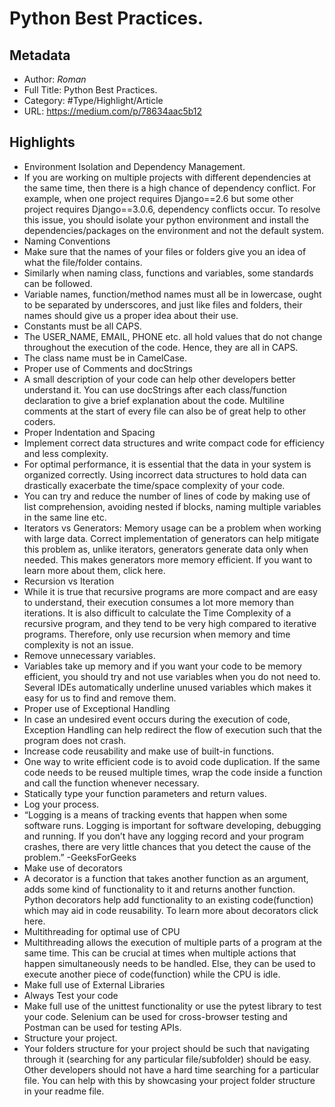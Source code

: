 # Python Best Practices.

## Metadata

* Author: *Roman*
* Full Title: Python Best Practices.
* Category: #Type/Highlight/Article
* URL: https://medium.com/p/78634aac5b12

## Highlights

* Environment Isolation and Dependency Management.
* If you are working on multiple projects with different dependencies at the same time, then there is a high chance of dependency conflict. For example, when one project requires Django==2.6 but some other project requires Django==3.0.6, dependency conflicts occur. To resolve this issue, you should isolate your python environment and install the dependencies/packages on the environment and not the default system.
* Naming Conventions
* Make sure that the names of your files or folders give you an idea of what the file/folder contains.
* Similarly when naming class, functions and variables, some standards can be followed.
* Variable names, function/method names must all be in lowercase, ought to be separated by underscores, and just like files and folders, their names should give us a proper idea about their use.
* Constants must be all CAPS.
* The USER_NAME, EMAIL, PHONE etc. all hold values that do not change throughout the execution of the code. Hence, they are all in CAPS.
* The class name must be in CamelCase.
* Proper use of Comments and docStrings
* A small description of your code can help other developers better understand it. You can use docStrings after each class/function declaration to give a brief explanation about the code. Multiline comments at the start of every file can also be of great help to other coders.
* Proper Indentation and Spacing
* Implement correct data structures and write compact code for efficiency and less complexity.
* For optimal performance, it is essential that the data in your system is organized correctly. Using incorrect data structures to hold data can drastically exacerbate the time/space complexity of your code.
* You can try and reduce the number of lines of code by making use of list comprehension, avoiding nested if blocks, naming multiple variables in the same line etc.
* Iterators vs Generators: Memory usage can be a problem when working with large data. Correct implementation of generators can help mitigate this problem as, unlike iterators, generators generate data only when needed. This makes generators more memory efficient. If you want to learn more about them, click here.
* Recursion vs Iteration
* While it is true that recursive programs are more compact and are easy to understand, their execution consumes a lot more memory than iterations. It is also difficult to calculate the Time Complexity of a recursive program, and they tend to be very high compared to iterative programs. Therefore, only use recursion when memory and time complexity is not an issue.
* Remove unnecessary variables.
* Variables take up memory and if you want your code to be memory efficient, you should try and not use variables when you do not need to. Several IDEs automatically underline unused variables which makes it easy for us to find and remove them.
* Proper use of Exceptional Handling
* In case an undesired event occurs during the execution of code, Exception Handling can help redirect the flow of execution such that the program does not crash.
* Increase code reusability and make use of built-in functions.
* One way to write efficient code is to avoid code duplication. If the same code needs to be reused multiple times, wrap the code inside a function and call the function whenever necessary.
* Statically type your function parameters and return values.
* Log your process.
* “Logging is a means of tracking events that happen when some software runs. Logging is important for software developing, debugging and running. If you don’t have any logging record and your program crashes, there are very little chances that you detect the cause of the problem.” -GeeksForGeeks
* Make use of decorators
* A decorator is a function that takes another function as an argument, adds some kind of functionality to it and returns another function. Python decorators help add functionality to an existing code(function) which may aid in code reusability. To learn more about decorators click here.
* Multithreading for optimal use of CPU
* Multithreading allows the execution of multiple parts of a program at the same time. This can be crucial at times when multiple actions that happen simultaneously needs to be handled. Else, they can be used to execute another piece of code(function) while the CPU is idle.
* Make full use of External Libraries
* Always Test your code
* Make full use of the unittest functionality or use the pytest library to test your code. Selenium can be used for cross-browser testing and Postman can be used for testing APIs.
* Structure your project.
* Your folders structure for your project should be such that navigating through it (searching for any particular file/subfolder) should be easy. Other developers should not have a hard time searching for a particular file. You can help with this by showcasing your project folder structure in your readme file.
